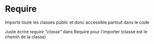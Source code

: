 # Require
Importe toute les classes public et donc accessible partout dans le code

Juste écrire _require "classe"_ dans Require pour l'importer (classe est le chemin de la classe)
